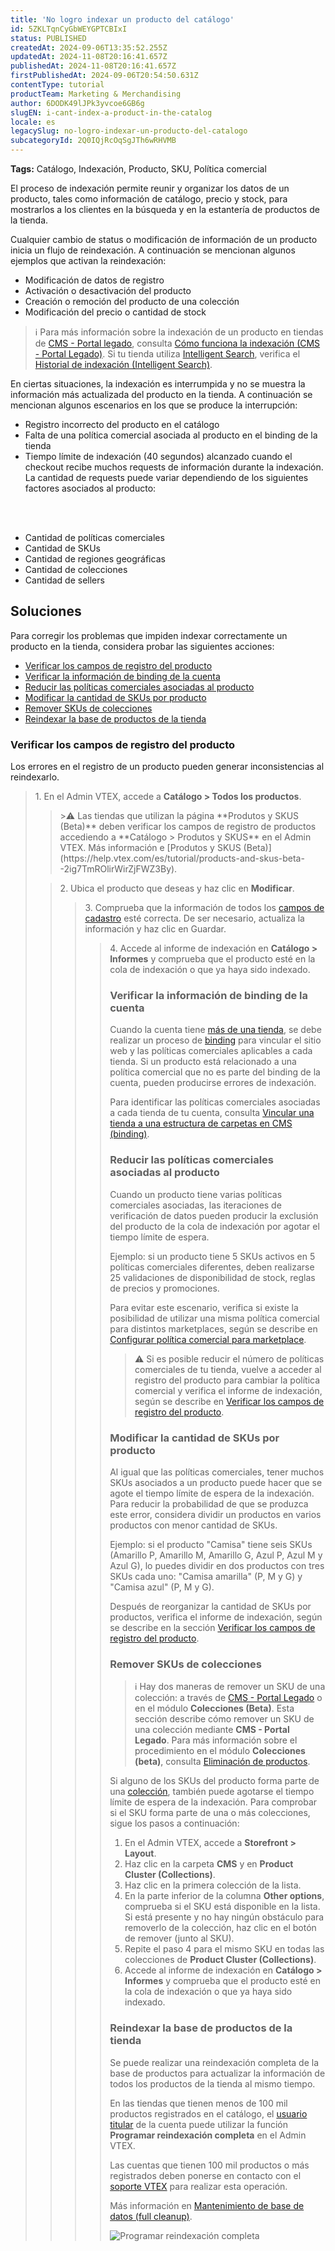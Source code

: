 ```yaml
---
title: 'No logro indexar un producto del catálogo'
id: 5ZKLTqnCyGbWEYGPTCBIxI
status: PUBLISHED
createdAt: 2024-09-06T13:35:52.255Z
updatedAt: 2024-11-08T20:16:41.657Z
publishedAt: 2024-11-08T20:16:41.657Z
firstPublishedAt: 2024-09-06T20:54:50.631Z
contentType: tutorial
productTeam: Marketing & Merchandising
author: 6DODK49lJPk3yvcoe6GB6g
slugEN: i-cant-index-a-product-in-the-catalog
locale: es
legacySlug: no-logro-indexar-un-producto-del-catalogo
subcategoryId: 2Q0IQjRcOqSgJTh6wRHVMB
---
```


**Tags:** Catálogo, Indexación, Producto, SKU, Política comercial

El proceso de indexación permite reunir y organizar los datos de un producto, tales como información de catálogo, precio y stock, para mostrarlos a los clientes en la búsqueda y en la estantería de productos de la tienda.

Cualquier cambio de status o modificación de información de un producto inicia un flujo de reindexación. A continuación se mencionan algunos ejemplos que activan la reindexación:

- Modificación de datos de registro
- Activación o desactivación del producto
- Creación o remoción del producto de una colección
- Modificación del precio o cantidad de stock

>ℹ️ Para más información sobre la indexación de un producto en tiendas de [CMS - Portal legado](https://help.vtex.com/es/tracks/cms--2YcpgIljVaLVQYMzxQbc3z/1oN446gRGcR2s70RvBCAmj), consulta [Cómo funciona la indexación (CMS - Portal Legado)](https://help.vtex.com/es/tutorial/entendendo-o-funcionamento-da-indexacao--tutorials_256). Si tu tienda utiliza [Intelligent Search](https://help.vtex.com/es/tracks/vtex-intelligent-search--19wrbB7nEQcmwzDPl1l4Cb/3qgT47zY08biLP3d5os3DG), verifica el [Historial de indexación (Intelligent Search)](https://help.vtex.com/es/tracks/vtex-intelligent-search--19wrbB7nEQcmwzDPl1l4Cb/4flMwTaQL8FRKl1YT58ezH).

En ciertas situaciones, la indexación es interrumpida y no se muestra la información más actualizada del producto en la tienda. A continuación se mencionan algunos escenarios en los que se produce la interrupción:

- Registro incorrecto del producto en el catálogo
- Falta de una política comercial asociada al producto en el binding de la tienda
- Tiempo límite de indexación (40 segundos) alcanzado cuando el checkout recibe muchos requests de información durante la indexación. La cantidad de requests puede variar dependiendo de los siguientes factores asociados al producto:
<br>
<ul>
<br>
    	<li>Cantidad de políticas comerciales</li>
    	<li>Cantidad de SKUs</li>
    	<li>Cantidad de regiones geográficas</li>
    	<li>Cantidad de colecciones</li>
    	<li>Cantidad de sellers</li>
</ul>

## Soluciones

Para corregir los problemas que impiden indexar correctamente un producto en la tienda, considera probar las siguientes acciones:

- [Verificar los campos de registro del producto](#verificar-los-campos-de-registro-del-producto)
- [Verificar la información de binding de la cuenta](#verificar-la-informacion-de-binding-de-la-cuenta)
- [Reducir las políticas comerciales asociadas al producto](#reducir-las-politicas-comerciales-asociadas-al-producto)
- [Modificar la cantidad de SKUs por producto](#modificar-la-cantidad-de-skus-por-producto)
- [Remover SKUs de colecciones](#remover-skus-de-colecciones)
- [Reindexar la base de productos de la tienda](#reindexar-la-base-de-productos-de-la-tienda)

### Verificar los campos de registro del producto

Los errores en el registro de un producto pueden generar inconsistencias al reindexarlo.

<blockquote><ui>1. En el Admin VTEX, accede a <b>Catálogo > Todos los productos</b>.</ui>

<blockquote>>⚠️ Las tiendas que utilizan la página **Produtos y SKUS (Beta)** deben verificar los campos de registro de productos accediendo a **Catálogo > Produtos y SKUS** en el Admin VTEX. Más información e [Produtos y SKUS (Beta)](https://help.vtex.com/es/tutorial/products-and-skus-beta--2ig7TmROlirWirZjFWZ3By).</blockquote>

<blockquote><ui>2. Ubica el producto que deseas y haz clic en <b>Modificar</b>.</ui>

<blockquote><ui>3. Comprueba que la información de todos los <a href="https://help.vtex.com/es/tutorial/campos-de-cadastro-de-produto--4dYXWIK3zyS8IceKkQseke">campos de cadastro</a> esté correcta. De ser necesario, actualiza la información y haz clic en Guardar.</ui>

<blockquote><ui>4. Accede al informe de indexación en <b>Catálogo > Informes</b> y comprueba que el producto esté en la cola de indexación o que ya haya sido indexado.</ui>

### Verificar la información de binding de la cuenta

Cuando la cuenta tiene [más de una tienda](https://help.vtex.com/es/tutorial/gestionar-multitienda--4S0lFVBPylRS5KpVgdyDhJ), se debe realizar un proceso de [binding](https://help.vtex.com/es/tutorial/o-que-e-binding--4NcN3NJd0IeYccgWCI8O2W) para vincular el sitio web y las políticas comerciales aplicables a cada tienda. Si un producto está relacionado a una política comercial que no es parte del binding de la cuenta, pueden producirse errores de indexación.

Para identificar las políticas comerciales asociadas a cada tienda de tu cuenta, consulta [Vincular una tienda a una estructura de carpetas en CMS (binding)](https://help.vtex.com/es/tutorial/vincular-um-account-name-a-um-website-binding--PxjfleOw6suCSO2uGWMMs).

### Reducir las políticas comerciales asociadas al producto

Cuando un producto tiene varias políticas comerciales asociadas, las iteraciones de verificación de datos pueden producir la exclusión del producto de la cola de indexación por agotar el tiempo límite de espera.

Ejemplo: si un producto tiene 5 SKUs activos en 5 políticas comerciales diferentes, deben realizarse 25 validaciones de disponibilidad de stock, reglas de precios y promociones.

Para evitar este escenario, verifica si existe la posibilidad de utilizar una misma política comercial para distintos marketplaces, según se describe en [Configurar política comercial para marketplace](https://help.vtex.com/es/tutorial/configurando-a-politica-comercial-para-marketplace--tutorials_404).  

>⚠️ Si es posible reducir el número de políticas comerciales de tu tienda, vuelve a acceder al registro del producto para cambiar la política comercial y verifica el informe de indexación, según se describe en [Verificar los campos de registro del producto](https://docs.google.com/document/d/1EJY1pNrzyNDLY9jIKwxoVM7H-a_MiY5gwRBWcA7kKrQ/edit#heading=h.thoceo5ljuhz).

### Modificar la cantidad de SKUs por producto

Al igual que las políticas comerciales, tener muchos SKUs asociados a un producto puede hacer que se agote el tiempo límite de espera de la indexación. Para reducir la probabilidad de que se produzca este error, considera dividir un productos en varios productos con menor cantidad de SKUs.

Ejemplo: si el producto "Camisa" tiene seis SKUs (Amarillo P, Amarillo M, Amarillo G, Azul P, Azul M y Azul G), lo puedes dividir en dos productos con tres SKUs cada uno: "Camisa amarilla" (P, M y G) y "Camisa azul" (P, M y G).

Después de reorganizar la cantidad de SKUs por productos, verifica el informe de indexación, según se describe en la sección [Verificar los campos de registro del producto](https://docs.google.com/document/d/1EJY1pNrzyNDLY9jIKwxoVM7H-a_MiY5gwRBWcA7kKrQ/edit#heading=h.thoceo5ljuhz).

### Remover SKUs de colecciones 

>ℹ️ Hay dos maneras de remover un SKU de una colección: a través de [CMS - Portal Legado](https://help.vtex.com/es/tracks/cms--2YcpgIljVaLVQYMzxQbc3z/1oN446gRGcR2s70RvBCAmj) o en el módulo **Colecciones (Beta)**. Esta sección describe cómo remover un SKU de una colección mediante **CMS - Portal Legado**. Para más información sobre el procedimiento en el módulo **Colecciones (beta)**, consulta [Eliminación de productos](https://help.vtex.com/es/tutorial/cadastrar-colecoes-beta--yJBHqNMViOAnnnq4fyOye#remocao-de-produtos).  

Si alguno de los SKUs del producto forma parte de una [colección](https://help.vtex.com/es/tracks/catalogo-101--5AF0XfnjfWeopIFBgs3LIQ/4hN41yU8IPeb8HKmmaXoca), también puede agotarse el tiempo límite de espera de la indexación. Para comprobar si el SKU forma parte de una o más colecciones, sigue los pasos a continuación:

1. En el Admin VTEX, accede a __Storefront > Layout__.
2. Haz clic en la carpeta __CMS__ y en __Product Cluster (Collections)__.
3. Haz clic en la primera colección de la lista.
4. En la parte inferior de la columna __Other options__, comprueba si el SKU está disponible en la lista. Si está presente y no hay ningún obstáculo para removerlo de la colección, haz clic en el botón de remover (junto al SKU).
5. Repite el paso 4 para el mismo SKU en todas las colecciones de __Product Cluster (Collections)__.
6. Accede al informe de indexación en __Catálogo > Informes__ y comprueba que el producto esté en la cola de indexación o que ya haya sido indexado.

### Reindexar la base de productos de la tienda

Se puede realizar una reindexación completa de la base de productos para actualizar la información de todos los productos de la tienda al mismo tiempo.

En las tiendas que tienen menos de 100 mil productos registrados en el catálogo, el [usuario titular](https://help.vtex.com/es/tutorial/o-que-e-o-usuario-master--3oPr7YuIkEYqUGmEqIMSEy) de la cuenta puede utilizar la función __Programar reindexación completa__ en el Admin VTEX.

Las cuentas que tienen 100 mil productos o más registrados deben ponerse en contacto con el [soporte VTEX](https://help.vtex.com/es/faq/como-funciona-o-suporte-da-vtex--3kACEfni4m8Yxa1vnf2ebe) para realizar esta operación.

Más información en [Mantenimiento de base de datos (full cleanup)](https://help.vtex.com/es/tutorial/manutencao-de-base-full-cleanup--34P9LGs7BCIQK6acQom802).

![Programar reindexación completa](https://images.ctfassets.net/alneenqid6w5/65cBrSeyPnEY1FgnRUvnU8/db846ea59a4c0900f9c149bba786afc4/Programar_reindexaci_n_completa.png)

